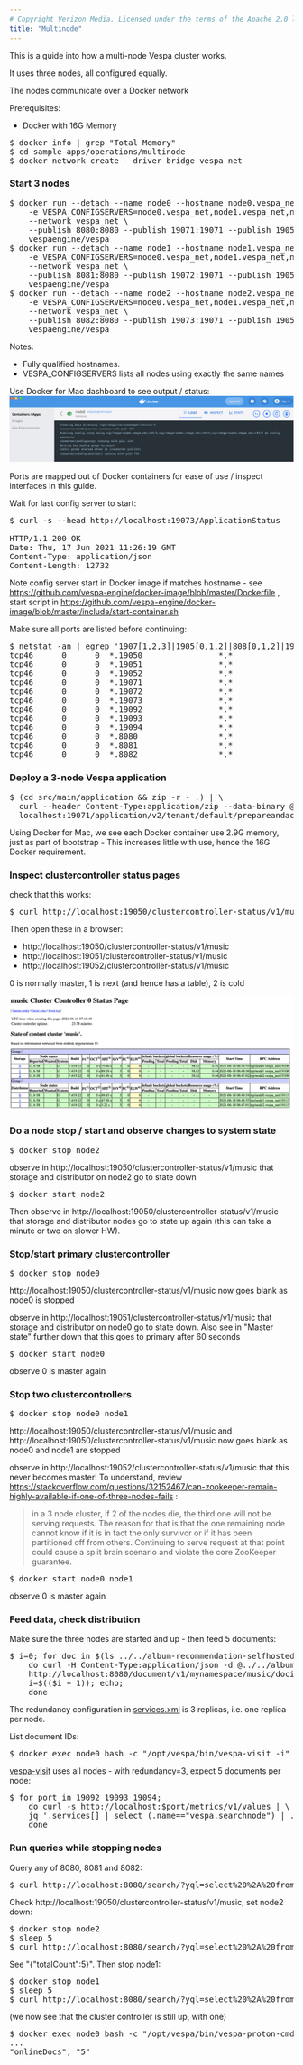 ```yaml
---
# Copyright Verizon Media. Licensed under the terms of the Apache 2.0 license. See LICENSE in the project root.
title: "Multinode"
---
```


This is a guide into how a multi-node Vespa cluster works.

It uses three nodes, all configured equally.
<!-- ToDo: explain the adminserver, what goes there -->

The nodes communicate over a Docker network

Prerequisites:
* Docker with 16G Memory

<pre>
$ docker info | grep "Total Memory"
$ cd sample-apps/operations/multinode
$ docker network create --driver bridge vespa_net
</pre>

### Start 3 nodes
<pre>
$ docker run --detach --name node0 --hostname node0.vespa_net \
    -e VESPA_CONFIGSERVERS=node0.vespa_net,node1.vespa_net,node2.vespa_net \
    --network vespa_net \
    --publish 8080:8080 --publish 19071:19071 --publish 19050:19050 --publish 19092:19092 \
    vespaengine/vespa
$ docker run --detach --name node1 --hostname node1.vespa_net \
    -e VESPA_CONFIGSERVERS=node0.vespa_net,node1.vespa_net,node2.vespa_net \
    --network vespa_net \
    --publish 8081:8080 --publish 19072:19071 --publish 19051:19050 --publish 19093:19092 \
    vespaengine/vespa
$ docker run --detach --name node2 --hostname node2.vespa_net \
    -e VESPA_CONFIGSERVERS=node0.vespa_net,node1.vespa_net,node2.vespa_net \
    --network vespa_net \
    --publish 8082:8080 --publish 19073:19071 --publish 19052:19050 --publish 19094:19092 \
    vespaengine/vespa
</pre>

Notes:
* Fully qualified hostnames.
* VESPA_CONFIGSERVERS lists all nodes using exactly the same names

Use Docker for Mac dashboard to see output / status:
![Docker dashboard](img/docker-dashboard-1.png)

Ports are mapped out of Docker containers for ease of use / inspect interfaces in this guide.

Wait for last config server to start:
<pre>
$ curl -s --head http://localhost:19073/ApplicationStatus

HTTP/1.1 200 OK
Date: Thu, 17 Jun 2021 11:26:19 GMT
Content-Type: application/json
Content-Length: 12732
</pre>


Note config server start in Docker image if matches hostname - see  
https://github.com/vespa-engine/docker-image/blob/master/Dockerfile , start script in
https://github.com/vespa-engine/docker-image/blob/master/include/start-container.sh

Make sure all ports are listed before continuing:
<pre>
$ netstat -an | egrep '1907[1,2,3]|1905[0,1,2]|808[0,1,2]|1909[2,3,4]' | sort
tcp46      0      0  *.19050                *.*                    LISTEN     
tcp46      0      0  *.19051                *.*                    LISTEN     
tcp46      0      0  *.19052                *.*                    LISTEN     
tcp46      0      0  *.19071                *.*                    LISTEN     
tcp46      0      0  *.19072                *.*                    LISTEN     
tcp46      0      0  *.19073                *.*                    LISTEN     
tcp46      0      0  *.19092                *.*                    LISTEN     
tcp46      0      0  *.19093                *.*                    LISTEN     
tcp46      0      0  *.19094                *.*                    LISTEN     
tcp46      0      0  *.8080                 *.*                    LISTEN     
tcp46      0      0  *.8081                 *.*                    LISTEN     
tcp46      0      0  *.8082                 *.*                    LISTEN   
</pre>



### Deploy a 3-node Vespa application

<pre>
$ (cd src/main/application && zip -r - .) | \
  curl --header Content-Type:application/zip --data-binary @- \
  localhost:19071/application/v2/tenant/default/prepareandactivate
</pre>

Using Docker for Mac, we see each Docker container use 2.9G memory, just as part of bootstrap -
This increases little with use, hence the 16G Docker requirement.



### Inspect clustercontroller status pages
check that this works:
<pre>
$ curl http://localhost:19050/clustercontroller-status/v1/music
</pre>
Then open these in a browser:
* http://localhost:19050/clustercontroller-status/v1/music 
* http://localhost:19051/clustercontroller-status/v1/music 
* http://localhost:19052/clustercontroller-status/v1/music 

0 is normally master, 1 is next (and hence has a table), 2 is cold

![clustercontroller](img/clustercontroller-1.png)



### Do a node stop / start and observe changes to system state
<pre>
$ docker stop node2
</pre>

observe in http://localhost:19050/clustercontroller-status/v1/music that 
storage and distributor on node2 go to state down

<pre>
$ docker start node2
</pre>

Then observe in http://localhost:19050/clustercontroller-status/v1/music that
storage and distributor nodes go to state up again (this can take a minute or two on slower HW).



### Stop/start primary clustercontroller
<pre>
$ docker stop node0
</pre>

http://localhost:19050/clustercontroller-status/v1/music now goes blank as node0 is stopped

observe in http://localhost:19051/clustercontroller-status/v1/music that
storage and distributor on node0 go to state down.
Also see in "Master state" further down that this goes to primary after 60 seconds

<pre>
$ docker start node0
</pre>

observe 0 is master again


### Stop two clustercontrollers
<pre>
$ docker stop node0 node1
</pre>

http://localhost:19050/clustercontroller-status/v1/music and http://localhost:19050/clustercontroller-status/v1/music
now goes blank as node0 and node1 are stopped

observe in http://localhost:19052/clustercontroller-status/v1/music that
this never becomes master!
To understand, review https://stackoverflow.com/questions/32152467/can-zookeeper-remain-highly-available-if-one-of-three-nodes-fails :

> in a 3 node cluster, if 2 of the nodes die, the third one will not be serving requests.
> The reason for that is that the one remaining node cannot know if it is in fact the only survivor
> or if it has been partitioned off from others.
> Continuing to serve request at that point could cause a split brain scenario and violate the core ZooKeeper guarantee.

<pre>
$ docker start node0 node1
</pre>

observe 0 is master again


### Feed data, check distribution
Make sure the three nodes are started and up - then feed 5 documents:
<pre>
$ i=0; for doc in $(ls ../../album-recommendation-selfhosted/src/test/resources);
    do curl -H Content-Type:application/json -d @../../album-recommendation-selfhosted/src/test/resources/$doc \
    http://localhost:8080/document/v1/mynamespace/music/docid/$i; \
    i=$(($i + 1)); echo;
    done
</pre>
The redundancy configuration in [services.xml](src/main/application/services.xml) is 3 replicas,
i.e. one replica per node.

List document IDs:
<pre>
$ docker exec node0 bash -c "/opt/vespa/bin/vespa-visit -i"
</pre>

[vespa-visit](https://docs.vespa.ai/en/content/visiting.html) uses all nodes -
with redundancy=3, expect 5 documents per node:
<pre>
$ for port in 19092 19093 19094;
    do curl -s http://localhost:$port/metrics/v1/values | \
    jq '.services[] | select (.name=="vespa.searchnode") | .metrics[].values' | grep content.proton.documentdb.documents.total.last;
    done
</pre>


### Run queries while stopping nodes
Query any of 8080, 8081 and 8082:
<pre>
$ curl http://localhost:8080/search/?yql=select%20%2A%20from%20sources%20%2A%20where%20sddocname%20contains%20%22music%22%3B
</pre>

Check http://localhost:19050/clustercontroller-status/v1/music, set node2 down:
<pre>
$ docker stop node2
$ sleep 5
$ curl http://localhost:8080/search/?yql=select%20%2A%20from%20sources%20%2A%20where%20sddocname%20contains%20%22music%22%3B
</pre>

See "{"totalCount":5}". Then stop node1:

<pre>
$ docker stop node1
$ sleep 5
$ curl http://localhost:8080/search/?yql=select%20%2A%20from%20sources%20%2A%20where%20sddocname%20contains%20%22music%22%3B
</pre>

(we now see that the cluster controller is still up, with one)

<pre>
$ docker exec node0 bash -c "/opt/vespa/bin/vespa-proton-cmd --local getState"
...
"onlineDocs", "5"
</pre>

